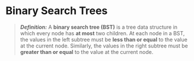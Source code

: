 # Binary Search Trees
> ***Definition:*** A **binary search tree (BST)** is a tree data structure in which every node has **at most** two children. At each node in a BST, the values in the left subtree must be **less than or equal** to the value at the current node. Similarly, the values in the right subtree must be **greater than or equal** to the value at the current node.

